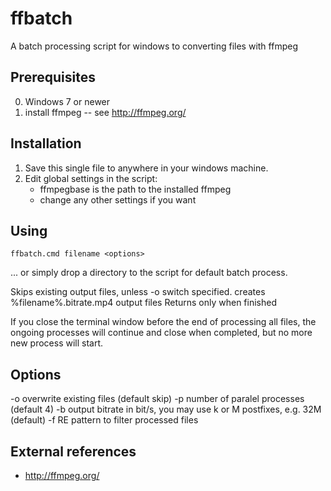 ffbatch
=======

A batch processing script for windows to converting files with ffmpeg

## Prerequisites ##

0. Windows 7 or newer
1. install ffmpeg -- see http://ffmpeg.org/

## Installation ##

1. Save this single file to anywhere in your windows machine.
2. Edit global settings in the script:
	* ffmpegbase is the path to the installed ffmpeg
	* change any other settings if you want

## Using ##

`ffbatch.cmd filename <options>`
 
... or simply drop a directory to the script for default batch process.

Skips existing output files, unless -o switch specified.
creates %filename%.bitrate.mp4 output files
Returns only when finished

If you close the terminal window before the end of processing all files, the ongoing processes will 
continue and close when completed, but no more new process will start.

## Options ## 

-o	overwrite existing files (default skip)
-p <number>		number of paralel processes (default 4)
-b <bitrate>	output bitrate in bit/s, you may use k or M postfixes, e.g. 32M (default)
-f <pattern>	RE pattern to filter processed files

## External references ##
- http://ffmpeg.org/
